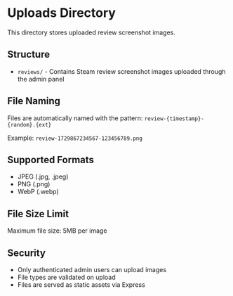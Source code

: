 # Uploads Directory

This directory stores uploaded review screenshot images.

## Structure

- `reviews/` - Contains Steam review screenshot images uploaded through the admin panel

## File Naming

Files are automatically named with the pattern: `review-{timestamp}-{random}.{ext}`

Example: `review-1729867234567-123456789.png`

## Supported Formats

- JPEG (.jpg, .jpeg)
- PNG (.png)
- WebP (.webp)

## File Size Limit

Maximum file size: 5MB per image

## Security

- Only authenticated admin users can upload images
- File types are validated on upload
- Files are served as static assets via Express

